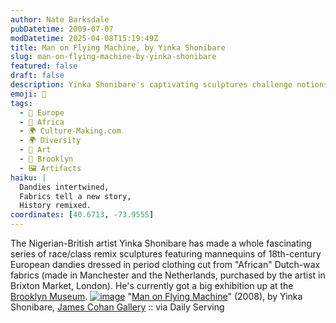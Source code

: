 ```yaml
---
author: Nate Barksdale
pubDatetime: 2009-07-07
modDatetime: 2025-04-08T15:19:49Z
title: Man on Flying Machine, by Yinka Shonibare
slug: man-on-flying-machine-by-yinka-shonibare
featured: false
draft: false
description: Yinka Shonibare's captivating sculptures challenge notions of race and class through the lens of historical European fashion and contemporary African identity.
emoji: 🎨
tags:
  - 🍷 Europe
  - 🦁 Africa
  - 🌍 Culture-Making.com
  - 🌍 Diversity
  - 🎨 Art
  - 🌆 Brooklyn
  - 🖼️ Artifacts
haiku: |
  Dandies intertwined,  
  Fabrics tell a new story,  
  History remixed.
coordinates: [40.6713, -73.9555]
---
```


The Nigerian-British artist Yinka Shonibare has made a whole fascinating series of race/class remix sculptures featuring mannequins of 18th-century European dandies dressed in period clothing cut from "African" Dutch-wax fabrics (made in Manchester and the Netherlands, purchased by the artist in Brixton Market, London). He's currently got a big exhibition up at the [Brooklyn Museum](http://www.brooklynmuseum.org/exhibitions/yinka_shonibare_mbe/). [![image](http://www.culture-making.com/media/e3154742.jpg)](http://www.jamescohan.com/artists/yinka-shonibare-mbe/selected-works-all/)
"[Man on Flying Machine](http://www.jamescohan.com/artists/yinka-shonibare-mbe/selected-works-all/)" (2008), by Yinka Shonibare, [James Cohan Gallery](http://www.jamescohan.com/artists/yinka-shonibare-mbe/selected-works-all/) :: via Daily Serving
